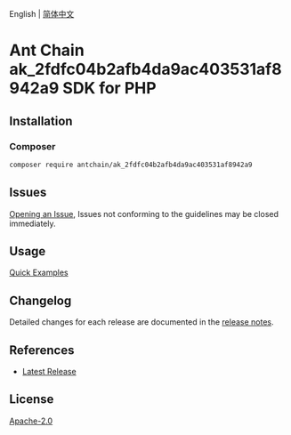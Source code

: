 English | [简体中文](README-CN.md)

# Ant Chain ak_2fdfc04b2afb4da9ac403531af8942a9 SDK for PHP

## Installation

### Composer

```bash
composer require antchain/ak_2fdfc04b2afb4da9ac403531af8942a9
```

## Issues

[Opening an Issue](https://github.com/alipay/antchain-openapi-prod-sdk/issues/new), Issues not conforming to the guidelines may be closed immediately.

## Usage

[Quick Examples](https://github.com/alipay/antchain-openapi-prod-sdk/blob/master/docs/0-Examples-EN.md#quick-examples)

## Changelog

Detailed changes for each release are documented in the [release notes](./ChangeLog.txt).

## References

* [Latest Release](https://github.com/antchain-openapi-sdk-php)

## License

[Apache-2.0](http://www.apache.org/licenses/LICENSE-2.0)
